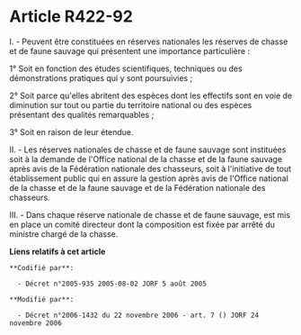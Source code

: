 # Article R422-92

I. - Peuvent être constituées en réserves nationales les réserves de chasse et de faune sauvage qui présentent une importance
particulière :

1° Soit en fonction des études scientifiques, techniques ou des démonstrations pratiques qui y sont poursuivies ;

2° Soit parce qu'elles abritent des espèces dont les effectifs sont en voie de diminution sur tout ou partie du territoire
national ou des espèces présentant des qualités remarquables ;

3° Soit en raison de leur étendue.

II. - Les réserves nationales de chasse et de faune sauvage sont instituées soit à la demande de l'Office national de la
chasse et de la faune sauvage après avis de la Fédération nationale des chasseurs, soit à l'initiative de tout établissement
public qui en assure la gestion après avis de l'Office national de la chasse et de la faune sauvage et de la Fédération
nationale des chasseurs.

III. - Dans chaque réserve nationale de chasse et de faune sauvage, est mis en place un comité directeur dont la composition
est fixée par arrêté du ministre chargé de la chasse.

**Liens relatifs à cet article**

	**Codifié par**:

	  - Décret n°2005-935 2005-08-02 JORF 5 août 2005

	**Modifié par**:

	  - Décret n°2006-1432 du 22 novembre 2006 - art. 7 () JORF 24 novembre 2006
